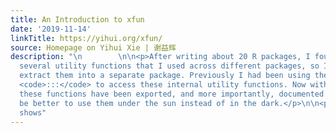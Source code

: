 ```yaml
---
title: An Introduction to xfun
date: '2019-11-14'
linkTitle: https://yihui.org/xfun/
source: Homepage on Yihui Xie | 谢益辉
description: "\n        \n\n<p>After writing about 20 R packages, I found I had accumulated
  several utility functions that I used across different packages, so I decided to
  extract them into a separate package. Previously I had been using the evil triple-colon
  <code>:::</code> to access these internal utility functions. Now with <strong>xfun</strong>,
  these functions have been exported, and more importantly, documented. It should
  be better to use them under the sun instead of in the dark.</p>\n\n<p>This page
  shows"
---
```

